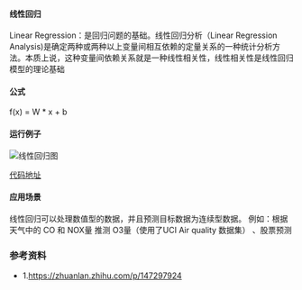 
#### 线性回归
Linear Regression：是回归问题的基础。线性回归分析（Linear Regression Analysis)是确定两种或两种以上变量间相互依赖的定量关系的一种统计分析方法。本质上说，这种变量间依赖关系就是一种线性相关性，线性相关性是线性回归模型的理论基础

#### 公式
f(x) = W * x + b

#### 运行例子
![线性回归图](http://www.zhanluejia.net.cn/static/uploads/c68c9a67c2ea9edb15447908b655d416.png)

[代码地址](http://www.zhanluejia.net.cn/zlj/question.html?questionid=5f1fda9da4e0175b18806e02)

#### 应用场景
线性回归可以处理数值型的数据，并且预测目标数据为连续型数据。
例如：根据天气中的 CO 和 NOX量 推测 O3量（使用了UCI Air quality 数据集）
     、股票预测


### 参考资料

 * 1.https://zhuanlan.zhihu.com/p/147297924
